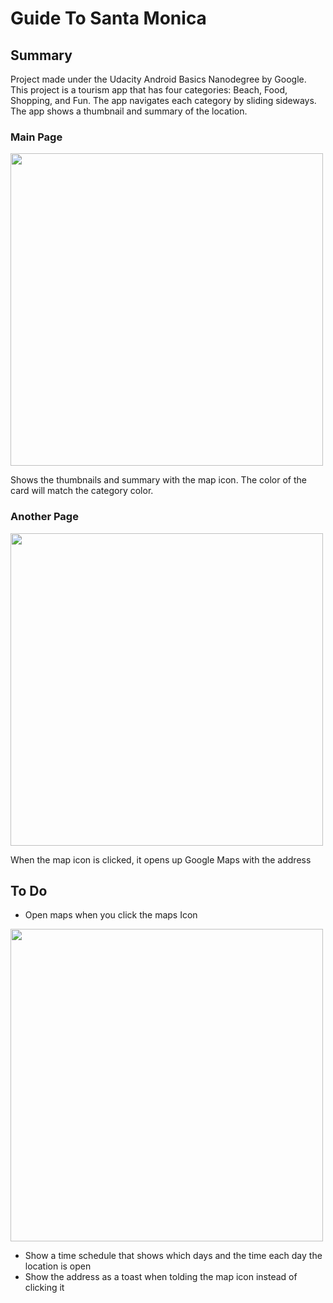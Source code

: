 # Guide To Santa Monica

## Summary 
Project made under the Udacity Android Basics Nanodegree by Google. 
This project is a tourism app that has four categories: Beach, Food, Shopping, and Fun.
The app navigates each category by sliding sideways.
The app shows a thumbnail and summary of the location.

### Main Page

<img src="https://drive.google.com/uc?export=view&id=14vJ1yoVNOhAdDcA-68kBOtgYv0Hte_vG" height="500">

Shows the thumbnails and summary with the map icon. The color of the card will match the category color.

### Another Page

<img src="https://drive.google.com/uc?export=view&id=1wNCpMCEwjbJH1SYgyZnQ3QlOMz47btgG" height="500">

When the map icon is clicked, it opens up Google Maps with the address

## To Do

 - Open maps when you click the maps Icon

<img src="https://drive.google.com/uc?export=view&id=17KtUD_Xd3MmbzF7IsBHbyjk1jfmaZdQb" height="500">

 - Show a time schedule that shows which days and the time each day the location is open
 - Show the address as a toast when tolding the map icon instead of clicking it

